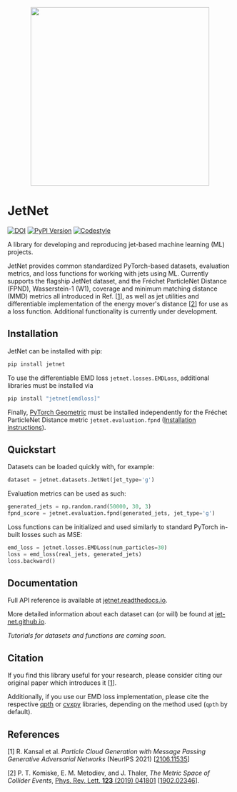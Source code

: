 <p align="center">
  <img width="400" src="https://raw.githubusercontent.com/rkansal47/JetNet/main/docs/_static/images/jetnetlogo.png" />
</p>

# JetNet

[![DOI](https://zenodo.org/badge/DOI/10.5281/zenodo.5598104.svg)](https://doi.org/10.5281/zenodo.5598104)
[![PyPI Version](https://badge.fury.io/py/jetnet.svg)](https://pypi.org/project/jetnet/)
[![Codestyle](https://img.shields.io/badge/code%20style-black-000000.svg)](https://github.com/psf/black)

A library for developing and reproducing jet-based machine learning (ML) projects.

JetNet provides common standardized PyTorch-based datasets, evaluation metrics, and loss functions for working with jets using ML. Currently supports the flagship JetNet dataset, and the Fréchet ParticleNet Distance (FPND), Wasserstein-1 (W1), coverage and minimum matching distance (MMD) metrics all introduced in Ref. [[1](#references)], as well as jet utilities and differentiable implementation of the energy mover's distance [[2](#references)] for use as a loss function. Additional functionality is currently under development.


## Installation

JetNet can be installed with pip:

```bash
pip install jetnet
```

To use the differentiable EMD loss `jetnet.losses.EMDLoss`, additional libraries must be installed via

```bash
pip install "jetnet[emdloss]"
```

Finally, [PyTorch Geometric](https://github.com/pyg-team/pytorch_geometric) must be installed independently for the Fréchet ParticleNet Distance metric `jetnet.evaluation.fpnd` ([Installation instructions](https://github.com/pyg-team/pytorch_geometric#installation)).


## Quickstart

Datasets can be loaded quickly with, for example:

```python
dataset = jetnet.datasets.JetNet(jet_type='g')
```

Evaluation metrics can be used as such:

```python
generated_jets = np.random.rand(50000, 30, 3)
fpnd_score = jetnet.evaluation.fpnd(generated_jets, jet_type='g')
```

Loss functions can be initialized and used similarly to standard PyTorch in-built losses such as MSE:

```python
emd_loss = jetnet.losses.EMDLoss(num_particles=30)
loss = emd_loss(real_jets, generated_jets)
loss.backward()
```

## Documentation

Full API reference is available at [jetnet.readthedocs.io](https://jetnet.readthedocs.io/en/latest/).

More detailed information about each dataset can (or will) be found at [jet-net.github.io](https://jet-net.github.io/).

*Tutorials for datasets and functions are coming soon.*

## Citation

If you find this library useful for your research, please consider citing our original paper which introduces it [[1](#references)].

<!-- 
```latex
@inproceedings{kansal21,
 author = {Raghav Kansal and Javier Duarte and Hao Su and Breno Orzari and Thiago Tomei and Maurizio Pierini and Mary Touranakou and Jean-Roch Vlimant and Dimitrios Gunopulos},
 booktitle = {Advances in Neural Information Processing Systems},
 editor = {H. Larochelle and M. Ranzato and R. Hadsell and M. F. Balcan and H. Lin},
 pages = {1--12},
 publisher = {Curran Associates, Inc.},
 title = {Particle Cloud Generation with Message Passing Generative Adversarial Networks},
 url = {https://proceedings.neurips.cc/paper/2020/file/0004d0b59e19461ff126e3a08a814c33-Paper.pdf},
 volume = {33},
 year = {2020}
}
``` -->

Additionally, if you use our EMD loss implementation, please cite the respective [qpth](https://locuslab.github.io/qpth/) or [cvxpy](https://github.com/cvxpy/cvxpy) libraries, depending on the method used (`qpth` by default). 

## References

[1] R. Kansal et al. *Particle Cloud Generation with Message Passing Generative Adversarial Networks* (NeurIPS 2021) [[2106.11535](https://arxiv.org/abs/2106.11535)]

[2] P. T. Komiske, E. M. Metodiev, and J. Thaler, _The Metric Space of Collider Events_, [Phys. Rev. Lett. __123__ (2019) 041801](https://doi.org/10.1103/PhysRevLett.123.041801) [[1902.02346](https://arxiv.org/abs/1902.02346)].
